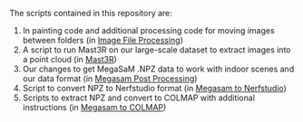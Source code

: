 The scripts contained in this repository are:

1. In painting code and additional processing code for moving images between folders (in [Image File Processing](Image%20File%20Processing))
5. A script to run Mast3R on our large-scale dataset to extract images into a point cloud (in [Mast3R](mast3r%20extraction))
2. Our changes to get MegaSaM .NPZ data to work with indoor scenes and our data format (in [Megasam Post Processing](Megasam-Post-Processing))
4. Script to convert NPZ to Nerfstudio format (in [Megasam to Nerfstudio](Megasam-Post-Processing))
3. Scripts to extract NPZ and convert to COLMAP with additional instructions (in [Megasam to COLMAP](Megasam-Post-Processing))
